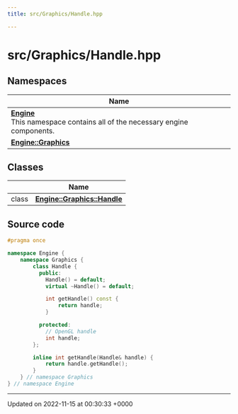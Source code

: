 ```yaml
---
title: src/Graphics/Handle.hpp

---
```


# src/Graphics/Handle.hpp



## Namespaces

| Name           |
| -------------- |
| **[Engine](/namespaces/namespaceEngine.md)** <br>This namespace contains all of the necessary engine components.  |
| **[Engine::Graphics](/namespaces/namespaceEngine_1_1Graphics.md)**  |

## Classes

|                | Name           |
| -------------- | -------------- |
| class | **[Engine::Graphics::Handle](/classes/classEngine_1_1Graphics_1_1Handle.md)**  |




## Source code

```cpp
#pragma once

namespace Engine {
    namespace Graphics {
        class Handle {
          public:
            Handle() = default;
            virtual ~Handle() = default;

            int getHandle() const {
                return handle;
            }

          protected:
            // OpenGL handle
            int handle;
        };

        inline int getHandle(Handle& handle) {
            return handle.getHandle();
        }
    } // namespace Graphics
} // namespace Engine
```


-------------------------------

Updated on 2022-11-15 at 00:30:33 +0000
